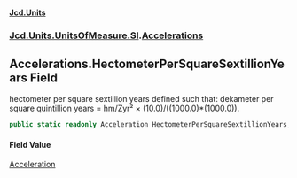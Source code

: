 #### [Jcd.Units](index.md 'index')

### [Jcd.Units.UnitsOfMeasure.SI](Jcd.Units.UnitsOfMeasure.SI.md 'Jcd.Units.UnitsOfMeasure.SI').[Accelerations](Accelerations.md 'Jcd.Units.UnitsOfMeasure.SI.Accelerations')

## Accelerations.HectometerPerSquareSextillionYears Field

hectometer per square sextillion years defined such that: dekameter per square quintillion years = hm/Zyr² ×
(10.0)/((1000.0)*(1000.0)).

```csharp
public static readonly Acceleration HectometerPerSquareSextillionYears;
```

#### Field Value

[Acceleration](Acceleration.md 'Jcd.Units.UnitTypes.Acceleration')